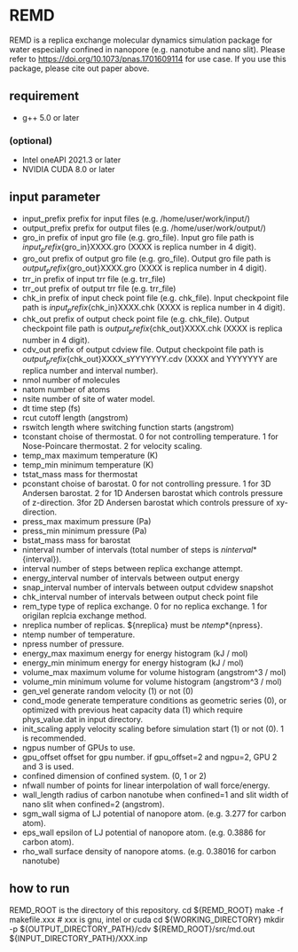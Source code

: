 # REMD

REMD is a replica exchange molecular dynamics simulation package for water especially confined in nanopore (e.g. nanotube and nano slit).
Please refer to https://doi.org/10.1073/pnas.1701609114 for use case.
If you use this package, please cite out paper above.

## requirement
- g++ 5.0 or later
### (optional)
- Intel oneAPI 2021.3 or later
- NVIDIA CUDA 8.0 or later

## input parameter
- input_prefix
  prefix for input files (e.g. /home/user/work/input/)
- output_prefix
  prefix for output files (e.g. /home/user/work/output/)
- gro_in
  prefix of input gro file (e.g. gro_file). Input gro file path is ${input_prefix}${gro_in}XXXX.gro (XXXX is replica number in 4 digit).
- gro_out
  prefix of output gro file (e.g. gro_file). Output gro file path is ${output_prefix}${gro_out}XXXX.gro (XXXX is replica number in 4 digit).
- trr_in
  prefix of input trr file (e.g. trr_file)
- trr_out
  prefix of output trr file (e.g. trr_file)
- chk_in
  prefix of input check point file (e.g. chk_file). Input checkpoint file path is ${input_prefix}${chk_in}XXXX.chk (XXXX is replica number in 4 digit).
- chk_out
  prefix of output check point file (e.g. chk_file). Output checkpoint file path is ${output_prefix}${chk_out}XXXX.chk (XXXX is replica number in 4 digit).
- cdv_out
  prefix of output cdview file. Output checkpoint file path is ${output_prefix}${chk_out}XXXX_sYYYYYYY.cdv (XXXX and YYYYYYY are replica number and interval number).
- nmol
  number of molecules
- natom
  number of atoms
- nsite
  number of site of water model.
- dt
  time step (fs)
- rcut
  cutoff length (angstrom)
- rswitch
  length where switching function starts (angstrom)
- tconstant
  choise of thermostat. 0 for not controlling temperature. 1 for Nose-Poincare thermostat. 2 for velocity scaling.
- temp_max
  maximum temperature (K)
- temp_min
  minimum temperature (K)
- tstat_mass
  mass for thermostat
- pconstant
  choise of barostat. 0 for not controlling pressure. 1 for 3D Andersen barostat. 2 for 1D Andersen barostat which controls pressure of z-direction. 3for 2D Andersen barostat which controls pressure of xy-direction.
- press_max
  maximum pressure (Pa)
- press_min
  minimum pressure (Pa)
- bstat_mass
  mass for barostat
- ninterval
  number of intervals (total number of steps is ${ninterval}*${interval}).
- interval
  number of steps between replica exchange attempt.
- energy_interval
  number of intervals between output energy
- snap_interval
  number of intervals between output cdvidew snapshot
- chk_interval
  number of intervals between output check point file
- rem_type
  type of replica exchange. 0 for no replica exchange. 1 for origilan replcia exchange method.
- nreplica
  number of replicas. ${nreplica} must be ${ntemp}*${npress}.
- ntemp
  number of temperature.
- npress
  number of pressure.
- energy_max
  maximum energy for energy histogram (kJ / mol)
- energy_min
  minimum energy for energy histogram (kJ / mol)
- volume_max
  maximum volume for volume histogram (angstrom^3 / mol)
- volume_min
  minimum volume for volume histogram (angstrom^3 / mol)
- gen_vel
  generate random velocity (1) or not (0)
- cond_mode
  generate temperature conditions as geometric series (0), or optimized with previous heat capacity data (1) which require phys_value.dat in input directory.
- init_scaling
  apply velocity scaling before simulation start (1) or not (0). 1 is recommended.
- ngpus
  number of GPUs to use.
- gpu_offset
  offset for gpu number. if gpu_offset=2 and ngpu=2, GPU 2 and 3 is used.
- confined
  dimension of confined system. (0, 1 or 2)
- nfwall
  number of points for linear interpolation of wall force/energy.
- wall_length
  radius of carbon nanotube when confined=1 and slit width of nano slit when confined=2 (angstrom).
- sgm_wall
  sigma of LJ potential of nanopore atom. (e.g. 3.277 for carbon atom).
- eps_wall
  epsilon of LJ potential of nanopore atom. (e.g. 0.3886 for carbon atom).
- rho_wall
  surface density of nanopore atoms. (e.g. 0.38016 for carbon nanotube)

## how to run
REMD_ROOT is the directory of this repository.
cd ${REMD_ROOT}
make -f makefile.xxx # xxx is gnu, intel or cuda
cd ${WORKING_DIRECTORY}
mkdir -p ${OUTPUT_DIRECTORY_PATH}/cdv
${REMD_ROOT}/src/md.out ${INPUT_DIRECTORY_PATH}/XXX.inp